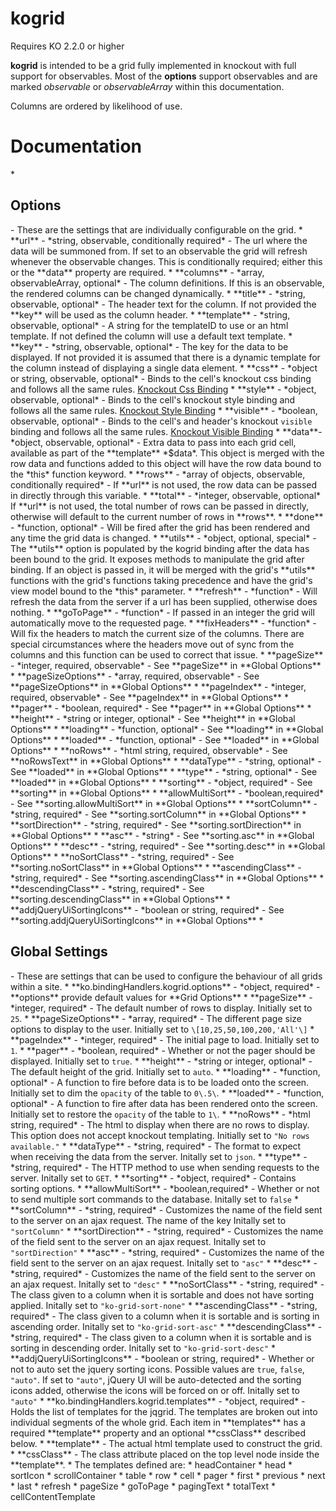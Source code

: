 kogrid
======

Requires KO 2.2.0 or higher

**kogrid** is intended to be a grid fully implemented in knockout with full support for observables.  Most of the **options** support observables and are marked *observable* or *observableArray* within this documentation.

Columns are ordered by likelihood of use.

<h1>Documentation</h1>
* <h2>Options</h2> - These are the settings that are individually configurable on the grid. 
    * **url** - *string, observable, conditionally required* - The url where the data will be summoned from.  If set to an observable the grid will refresh whenever the observable changes.  This is conditionally required; either this or the **data** property are required.</li>
    * **columns** - *array, observableArray, optional* - The column definitions.  If this is an observable, the rendered columns can be changed dynamically.
        * **title** - *string, observable, optional* -  The header text for the column.  If not provided the **key** will be used as the column header.
        * **template** - *string, observable, optional* - A string for the templateID to use or an html template.  If not defined the column will use a default text template.
        * **key** - *string, observable, optional* - The key for the data to be displayed.  If not provided it is assumed that there is a dynamic template for the column instead of displaying a single data element.
        * **css** - *object or string, observable, optional* - Binds to the cell's knockout css binding and follows all the same rules. <a href="http://knockoutjs.com/documentation/css-binding.html" target="_blank">Knockout Css Binding</a>
        * **style** - *object, observable, optional* - Binds to the cell's knockout style binding and follows all the same rules. <a href="http://knockoutjs.com/documentation/style-binding.html" target="_blank">Knockout Style Binding</a>
        * **visible** - *boolean, observable, optional* - Binds to the cell's and header's knockout <code>visible</code> binding and follows all the same rules. <a href="http://knockoutjs.com/documentation/visible-binding.html" target="_blank">Knockout Visible Binding</a> 
		* **data**- *object, observable, optional* - Extra data to pass into each grid cell, available as part of the **template** *$data*.  This object is merged with the row data and functions added to this object will have the row data bound to the *this* function keyword. 
    * **rows** - *array of objects, observable, conditionally required* - If **url** is not used, the row data can be passed in directly through this variable.
    * **total** - *integer, observable, optional* If **url** is not used, the total number of rows can be passed in directly, otherwise will default to the current number of rows in **rows**.
    * **done** - *function, optional* - Will be fired after the grid has been rendered and any time the grid data is changed.
    * **utils** - *object, optional, special* - The **utils** option is populated by the kogrid binding after the data has been bound to the grid. It exposes methods to manipulate the grid after binding.  If an object is passed in, it will be merged with the grid's **utils** functions with the grid's functions taking precedence and have the grid's view model bound to the *this* parameter.
		* **refresh** - *function* - Will refresh the data from the server if a url has been supplied, otherwise does nothing.
		* **goToPage** - *function* - If passed in an integer the grid will automatically move to the requested page.
		* **fixHeaders**  - *function* - Will fix the headers to match the current size of the columns.  There are special circumstances where the headers move out of sync from the columns and this function can be used to correct that issue.
    * **pageSize** - *integer, required, observable* - See **pageSize** in **Global Options**
    * **pageSizeOptions** - *array, required, observable* - See **pageSizeOptions** in **Global Options**
    * **pageIndex** - *integer, required, observable* - See **pageIndex** in **Global Options**
    * **pager** - *boolean, required* - See **pager** in **Global Options**
    * **height** - *string or integer, optional* - See **height** in **Global Options**
    * **loading** - *function, optional* - See **loading** in **Global Options**
    * **loaded** - *function, optional* - See **loaded** in **Global Options**
    * **noRows** - *html string, required, observable* - See **noRowsText** in **Global Options**
    * **dataType** - *string, optional* - See **loaded** in **Global Options**
		* **type** - *string, optional* - See **loaded** in **Global Options**
    * **sorting** - *object, required* - See **sorting** in **Global Options**
        * **allowMultiSort** - *boolean,required* - See **sorting.allowMultiSort** in **Global Options**
        * **sortColumn**  - *string, required* - See **sorting.sortColumn** in **Global Options**
        * **sortDirection**  - *string, required* - See **sorting.sortDirection** in **Global Options**
        * **asc** - *string* - See **sorting.asc** in **Global Options**
        * **desc** - *string, required* - See **sorting.desc** in **Global Options**
        * **noSortClass** - *string, required* - See **sorting.noSortClass** in **Global Options**
        * **ascendingClass** - *string, required* - See **sorting.ascendingClass** in **Global Options**
        * **descendingClass** - *string, required* - See **sorting.descendingClass** in **Global Options**
        * **addjQueryUiSortingIcons** - *boolean or string, required* - See **sorting.addjQueryUiSortingIcons** in **Global Options**
* <h2>Global Settings</h2> - These are settings that can be used to configure the behaviour of all grids within a site.
    * **ko.bindingHandlers.kogrid.options** - *object, required* - **options** provide default values for **Grid Options**
		* **pageSize** - *integer, required* - The default number of rows to display.  Initially set to <code>25</code>.
		* **pageSizeOptions** - *array, required* - The different page size options to display to the user.  Initially set to <code>\[10,25,50,100,200,'All'\]</code>
		* **pageIndex** - *integer, required* - The initial page to load. Initially set to <code>1</code>.
		* **pager** - *boolean, required* - Whether or not the pager should be displayed.  Initially set to <code>true</code>.
		* **height** - *string or integer, optional* - The default height of the grid. Initially set to <code>auto</code>. 
		* **loading** - *function, optional* - A function to fire before data is to be loaded onto the screen.  Initially set to dim the <code>opacity</code> of the table to <code>0\.5\</code>.
		* **loaded** - *function, optional* - A function to fire after data has been rendered onto the screen.  Initially set to restore the <code>opacity</code> of the table to <code>1\</code>.
		* **noRows** - *html string, required* - The html to display when there are no rows to display. This option does not accept knockout templating. Initially set to <code>"No rows available."</code>
		* **dataType** - *string, required* - The format to expect when receiving the data from the server. Initally set to <code>json</code>.
		* **type** -  *string, required* - The HTTP method to use when sending requests to the server. Initally set to <code>GET</code>.		
		* **sorting** - *object, required* - Contains sorting options.
			* **allowMultiSort** - *boolean,required* - Whether or not to send multiple sort commands to the database. Initally set to <code>false</code>
			* **sortColumn**  - *string, required* -  Customizes the name of the field sent to the server on an ajax request.  The name of the key Initally set to <code>"sortColumn"</code>
			* **sortDirection**  - *string, required* -  Customizes the name of the field sent to the server on an ajax request.  Initally set to <code>"sortDirection"</code>
			* **asc** - *string, required* - Customizes the name of the field sent to the server on an ajax request.  Initally set to <code>"asc"</code>
			* **desc** - *string, required* - Customizes the name of the field sent to the server on an ajax request.  Initally set to <code>"desc"</code>
			* **noSortClass** - *string, required* - The class given to a column when it is sortable and does not have sorting applied. Initally set to <code>"ko-grid-sort-none"</code>
			* **ascendingClass** - *string, required* - The class given to a column when it is sortable and is sorting in ascending order. Initally set to <code>"ko-grid-sort-asc"</code>
			* **descendingClass** - *string, required* -  The class given to a column when it is sortable and is sorting in descending order. Initally set to <code>"ko-grid-sort-desc"</code>
			* **addjQueryUiSortingIcons** - *boolean or string, required* - Whether or not to auto set the jquery sorting icons.  Possible values are <code>true</code>, <code>false</code>, <code>"auto"</code>.  If set to <code>"auto"</code>, jQuery UI will be auto-detected and the sorting icons added, otherwise the icons will be forced on or off. Initally set to <code>"auto"</code>
	* **ko.bindingHandlers.kogrid.templates** - *object, required* - Holds the list of templates for the jqgrid.  The templates are broken out into individual segments of the whole grid.  Each item in **templates** has a required **template** property and an optional **cssClass** described below.
		* **template** - The actual html template used to construct the grid.
		* **cssClass** - The class attribute placed on the top level node inside the **template**.
		* The templates defined are: 
			* headContainer
			* head
			* sortIcon
			* scrollContainer
			* table
			* row
			* cell
			* pager
			* first
			* previous
			* next
			* last
			* refresh
			* pageSize
			* goToPage
			* pagingText
			* totalText
			* cellContentTemplate